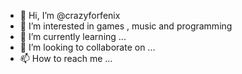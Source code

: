 - 👋 Hi, I’m @crazyforfenix
- 👀 I’m interested in games , music and programming
- 🌱 I’m currently learning ...
- 💞️ I’m looking to collaborate on ...
- 📫 How to reach me ...

<!---
crazyforfenix/crazyforfenix is a ✨ special ✨ repository because its `README.md` (this file) appears on your GitHub profile.
You can click the Preview link to take a look at your changes.
--->
